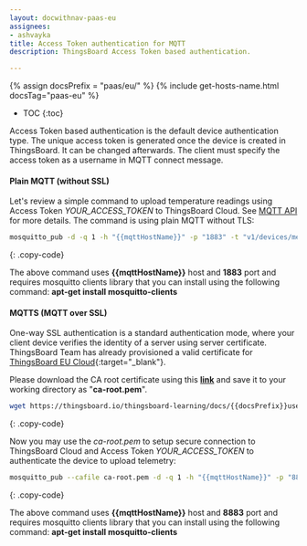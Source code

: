 ```yaml
---
layout: docwithnav-paas-eu
assignees:
- ashvayka
title: Access Token authentication for MQTT
description: ThingsBoard Access Token based authentication.

---
```


{% assign docsPrefix = "paas/eu/" %}
{% include get-hosts-name.html docsTag="paas-eu" %}
* TOC
{:toc}

Access Token based authentication is the default device authentication type. 
The unique access token is generated once the device is created in ThingsBoard. It can be changed afterwards.
The client must specify the access token as a username in MQTT connect message. 

#### Plain MQTT (without SSL)
 
Let's review a simple command to upload temperature readings using Access Token *YOUR_ACCESS_TOKEN* to ThingsBoard Cloud. 
See [MQTT API](/thingsboard-learning/docs/{{docsPrefix}}reference/mqtt-api/) for more details. The command is using plain MQTT without TLS:

```bash
mosquitto_pub -d -q 1 -h "{{mqttHostName}}" -p "1883" -t "v1/devices/me/telemetry" -u "YOUR_ACCESS_TOKEN" -m {"temperature":25}
```
{: .copy-code}

The above command uses **{{mqttHostName}}** host and **1883** port and requires mosquitto clients library that you can install using the following command: **apt-get install mosquitto-clients**

#### MQTTS (MQTT over SSL)

One-way SSL authentication is a standard authentication mode, where your client device verifies the identity of a server using server certificate.
ThingsBoard Team has already provisioned a valid certificate for [ThingsBoard EU Cloud](https://eu.thingsboard.cloud/signup){:target="_blank"}.

Please download the CA root certificate using this [**link**](/thingsboard-learning/docs/{{docsPrefix}}user-guide/resources/mqtt-over-ssl/ca-root.pem) and save it to your working directory as "**ca-root.pem**".

```bash
wget https://thingsboard.io/thingsboard-learning/docs/{{docsPrefix}}user-guide/resources/mqtt-over-ssl/ca-root.pem
```
{: .copy-code}

Now you may use the *ca-root.pem* to setup secure connection to ThingsBoard Cloud and Access Token *YOUR_ACCESS_TOKEN* to authenticate the device to upload telemetry:

```bash
mosquitto_pub --cafile ca-root.pem -d -q 1 -h "{{mqttHostName}}" -p "8883" -t "v1/devices/me/telemetry" -u "YOUR_ACCESS_TOKEN" -m {"temperature":25}
```
{: .copy-code}

The above command uses **{{mqttHostName}}** host and **8883** port and requires mosquitto clients library that you can install using the following command: **apt-get install mosquitto-clients**

